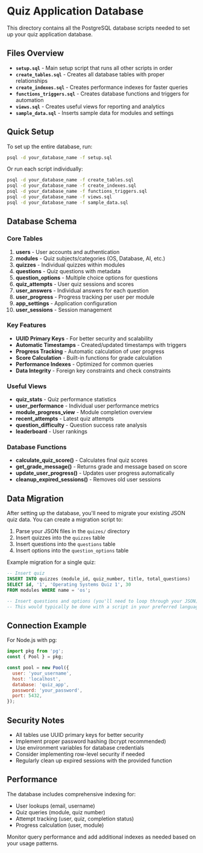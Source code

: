 # Quiz Application Database

This directory contains all the PostgreSQL database scripts needed to set up your quiz application database.

## Files Overview

- **`setup.sql`** - Main setup script that runs all other scripts in order
- **`create_tables.sql`** - Creates all database tables with proper relationships
- **`create_indexes.sql`** - Creates performance indexes for faster queries
- **`functions_triggers.sql`** - Creates database functions and triggers for automation
- **`views.sql`** - Creates useful views for reporting and analytics
- **`sample_data.sql`** - Inserts sample data for modules and settings

## Quick Setup

To set up the entire database, run:

```bash
psql -d your_database_name -f setup.sql
```

Or run each script individually:

```bash
psql -d your_database_name -f create_tables.sql
psql -d your_database_name -f create_indexes.sql
psql -d your_database_name -f functions_triggers.sql
psql -d your_database_name -f views.sql
psql -d your_database_name -f sample_data.sql
```

## Database Schema

### Core Tables

1. **users** - User accounts and authentication
2. **modules** - Quiz subjects/categories (OS, Database, AI, etc.)
3. **quizzes** - Individual quizzes within modules
4. **questions** - Quiz questions with metadata
5. **question_options** - Multiple choice options for questions
6. **quiz_attempts** - User quiz sessions and scores
7. **user_answers** - Individual answers for each question
8. **user_progress** - Progress tracking per user per module
9. **app_settings** - Application configuration
10. **user_sessions** - Session management

### Key Features

- **UUID Primary Keys** - For better security and scalability
- **Automatic Timestamps** - Created/updated timestamps with triggers
- **Progress Tracking** - Automatic calculation of user progress
- **Score Calculation** - Built-in functions for grade calculation
- **Performance Indexes** - Optimized for common queries
- **Data Integrity** - Foreign key constraints and check constraints

### Useful Views

- **quiz_stats** - Quiz performance statistics
- **user_performance** - Individual user performance metrics
- **module_progress_view** - Module completion overview
- **recent_attempts** - Latest quiz attempts
- **question_difficulty** - Question success rate analysis
- **leaderboard** - User rankings

### Database Functions

- **calculate_quiz_score()** - Calculates final quiz scores
- **get_grade_message()** - Returns grade and message based on score
- **update_user_progress()** - Updates user progress automatically
- **cleanup_expired_sessions()** - Removes old user sessions

## Data Migration

After setting up the database, you'll need to migrate your existing JSON quiz data. You can create a migration script to:

1. Parse your JSON files in the `quizes/` directory
2. Insert quizzes into the `quizzes` table
3. Insert questions into the `questions` table
4. Insert options into the `question_options` table

Example migration for a single quiz:

```sql
-- Insert quiz
INSERT INTO quizzes (module_id, quiz_number, title, total_questions) 
SELECT id, '1', 'Operating Systems Quiz 1', 30 
FROM modules WHERE name = 'os';

-- Insert questions and options (you'll need to loop through your JSON)
-- This would typically be done with a script in your preferred language
```

## Connection Example

For Node.js with pg:

```javascript
import pkg from 'pg';
const { Pool } = pkg;

const pool = new Pool({
  user: 'your_username',
  host: 'localhost',
  database: 'quiz_app',
  password: 'your_password',
  port: 5432,
});
```

## Security Notes

- All tables use UUID primary keys for better security
- Implement proper password hashing (bcrypt recommended)
- Use environment variables for database credentials
- Consider implementing row-level security if needed
- Regularly clean up expired sessions with the provided function

## Performance

The database includes comprehensive indexing for:
- User lookups (email, username)
- Quiz queries (module, quiz number)
- Attempt tracking (user, quiz, completion status)
- Progress calculation (user, module)

Monitor query performance and add additional indexes as needed based on your usage patterns.